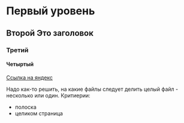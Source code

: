 # Первый уровень
## Второй Это заголовок
### Третий
#### Четыртый

[Ссылка на яндекс](https://yandex.ru)

Надо как-то решить, на какие файлы следует делить целый файл - несколько или один. Критиерии:
 - полоска
 - целиком страница

